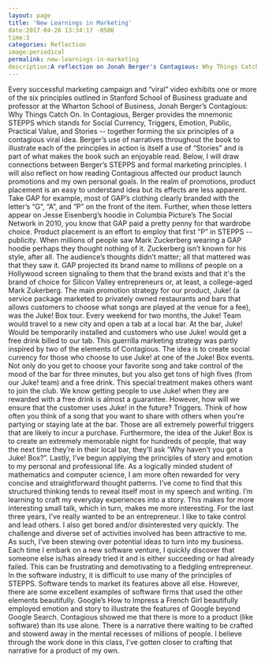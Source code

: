 ```yaml
---
layout: page
title: 'New Learnings in Marketing'
date:2017-04-26 13:34:17 -0500
time:3
categories: Reflection
image:periodical
permalink: new-learnings-in-marketing
description:A reflection on Jonah Berger's Contagious: Why Things Catch On and his six principles of a viral marketing campaign
---
```

Every successful marketing campaign and “viral” video exhibits one or more of the six principles outlined in Stanford School of Business graduate and professor at the Wharton School of Business, Jonah Berger’s Contagious: Why Things Catch On. In Contagious, Berger provides the mnemonic STEPPS which stands for Social Currency, Triggers, Emotion, Public, Practical Value, and Stories -- together forming the six principles of a contagious viral idea. Berger’s use of narratives throughout the book to illustrate each of the principles in action is itself a use of “Stories” and is part of what makes the book such an enjoyable read. Below, I will draw connections between Berger’s STEPPS and formal marketing principles. I will also reflect on how reading Contagious affected our product launch promotions and my own personal goals.
	In the realm of promotions, product placement is an easy to understand idea but its effects are less apparent. Take GAP for example, most of GAP’s clothing clearly branded with the letter’s “G”, “A”, and “P” on the front of the item. Further, when those letters appear on Jesse Eisenberg’s hoodie in Columbia Picture’s The Social Network in 2010, you know that GAP paid a pretty penny for that wardrobe choice. Product placement is an effort to employ that first “P” in STEPPS -- publicity. When millions of people saw Mark Zuckerberg wearing a GAP hoodie perhaps they thought nothing of it. Zuckerberg isn’t known for his style, after all. The audience’s thoughts didn’t matter; all that mattered was that they saw it. GAP projected its brand name to millions of people on a Hollywood screen signaling to them that the brand exists and that it's the brand of choice for Silicon Valley entrepreneurs or, at least, a college-aged Mark Zukerberg.
	The main promotion strategy for our product, Juke! (a service package marketed to privately owned restaurants and bars that allows customers to choose what songs are played at the venue for a fee), was the Juke! Box tour. Every weekend for two months, the Juke! Team would travel to a new city and open a tab at a local bar. At the bar, Juke! Would be temporarily installed and customers who use Juke! would get a free drink billed to our tab. This guerrilla marketing strategy was partly inspired by two of the elements of Contagious.
	The idea is to create social currency for those who choose to use Juke! at one of the Juke! Box events. Not only do you get to choose your favorite song and take control of the mood of the bar for three minutes, but you also get tons of high fives (from our Juke! team) and a free drink. This special treatment makes others want to join the club.
We know getting people to use Juke! when they are rewarded with a free drink is almost a guarantee. However, how will we ensure that the customer uses Juke! in the future? Triggers. Think of how often you think of a song that you want to share with others when you're partying or staying late at the bar. Those are all extremely powerful triggers that are likely to incur a purchase. Furthermore, the idea of the Juke! Box is to create an extremely memorable night for hundreds of people, that way the next time they’re in their local bar, they’ll ask “Why haven’t you got a Juke! Box?”.
	Lastly, I’ve begun applying the principles of story and emotion to my personal and professional life. As a logically minded student of mathematics and computer science, I am more often rewarded for very concise and straightforward thought patterns. I’ve come to find that this structured thinking tends to reveal itself most in my speech and writing. I’m learning to craft my everyday experiences into a story. This makes for more interesting small talk, which in turn, makes me more interesting.
	For the last three years, I’ve really wanted to be an entrepreneur. I like to take control and lead others. I also get bored and/or disinterested very quickly. The challenge and diverse set of activities involved has been attractive to me. As such, I’ve been stewing over potential ideas to turn into my business. Each time I embark on a new software venture, I quickly discover that someone else is/has already tried it and is either succeeding or had already failed. This can be frustrating and demotivating to a fledgling entrepreneur.
In the software industry, it is difficult to use many of the principles of STEPPS. Software tends to market its features above all else. However, there are some excellent examples of software firms that used the other elements beautifully. Google’s How to Impress a French Girl beautifully employed emotion and story to illustrate the features of Google beyond Google Search. Contagious showed me that there is more to a product (like software) than its use alone. There is a narrative there waiting to be crafted and stowerd away in the mental recesses of millions of people. I believe through the work done in this class, I’ve gotten closer to crafting that narrative for a product of my own.